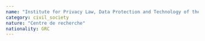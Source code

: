 ```yaml
---
name: "Institute for Privacy Law, Data Protection and Technology of the European Public Law Organization"
category: civil_society
nature: "Centre de recherche"
nationality: GRC
---
```

    